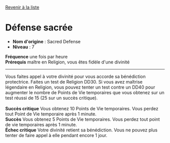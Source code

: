 [Revenir à la liste](..)

# Défense sacrée

 * **Nom d'origine** : Sacred Defense
 * **Niveau** : 7


<p><span><strong>Fréquence</strong> une fois par heure<br><strong>Prérequis</strong> maître en Religion, vous êtes fidèle d'une divinité<br></span></p>
<hr>
<p>Vous faites appel à votre divinité pour vous accorde sa bénédiction protectrice. Faites un test de Religion DD30. Si vous avez maîtrise légendaire en Religion, vous pouvez tenter un test contre un DD40 pour augmenter le nombre de Points de Vie temporaires que vous obtenez sur un test réussi de 15 (25 sur un succès critique).<br><br><strong>Succès critique</strong> Vous obtenez 10 Points de Vie temporaires. Vous perdez tout Point de Vie temporaire après 1 minute.<br><strong>Succès</strong> Vous obtenez 5 Points de Vie temporaires. Vous perdez tout point de vie temporaires après 1 minute.<br><strong>Échec critique</strong> Votre divinité retient sa bénédiction. Vous ne pouvez plus tenter de faire appel à elle pendant encore 1 jour.&nbsp;</p>